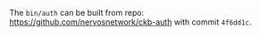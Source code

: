 The `bin/auth` can be built from repo: <https://github.com/nervosnetwork/ckb-auth> with commit `4f6dd1c`.

